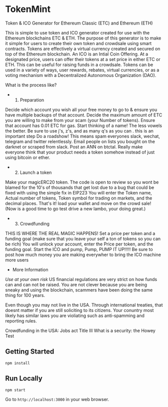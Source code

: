 # TokenMint
Token & ICO Generator for Ethereum Classic (ETC) and Ethereum (ETH)

This is simple to use token and ICO generator created for use with the Ethereum blockchains ETC & ETH. The purpose of this generator is to make it simple for users to create their own token and crowdsale using smart contracts.  Tokens are effectively a virtual currency created and secured on top of the Ethereum blockchain. An ICO is an Intial Coin Offering. At a designated price, users can offer their tokens at a set price in either ETC or ETH.  This can be useful for raising funds in a crowdsale. Tokens can be used in a variety of ways, user rewards, rebates, virtual currencies, or as a voting mechanism with a Decentralized Autonomous Organization (DAO).

What is the process like?

- 1. Preparation

Decide which account you wish all your free money to go to & ensure you have multiple backups of that account.
Decide the maximum amount of ETC you are willing to make from your scam (your Number of tokens). Ensure that account has 0.01 ETC for gas.
Start thinking of a name! The less vowels the better. Be sure to use j's, z's, and as many q's as you can . this is an important step
Do a roadshow! This means spam everyones slack, wechat, telegram and twitter relentlessly. Email people on lists you bought on the darknet or scraped from slack. Post an ANN on btctal. Really make everyone think that your product needs a token somehow instead of just using bitcoin or ether.
- 2. Launch a token

Make your magicERC20 token. The code is open to review so you wont be blamed for the 10's of thousands that get lost due to a bug that could be fixed with using the simple fix in EIP223
You will enter the Token name, Actual number of tokens, Token symbol for trading on markets, and the decimal places.
That's it! load your wallet and move on the crowd sale! (Now is a good time to go test drive a new lambo, your doing great.)
- 3. Crowdfunding

THIS IS WHERE THE REAL MAGIC HAPPENS!
Set a price per token and a funding goal (make sure that you leave your self a ton of tokens so you can be rich)
You will unlock your account, enter the Price per token, and the funding goal.
Start the ICO and pump, Pump, PUMP IT UP!!!!!
Be sure to post how much money you are making everywher to bring the ICO machine more users
- More Information

*Use at your own risk* US financial regulations are very strict on how funds can and can not be raised. You are not clever because you are being sneaky and using the blockchain, scammers have been doing the same thing for 100 years.

Even though you may not live in the USA. Through international treaties, that doesnt matter if you are still soliciting to its citizens. Your conuntry most likely has similar laws you are violiating such as anti-spamming and reporting rules.

Crowdfunding in the USA: Jobs act Title III
What is a security: the Howey Test

## Getting Started

```
npm install
```

## Run Locally

```
npm start
```

Go to `http://localhost:3000` in your web browser.
